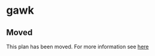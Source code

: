 # gawk

## Moved

This plan has been moved. For more information see [here](https://github.com/habitat-sh/core-plans#additional-plans)

